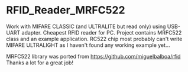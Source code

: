 # RFID_Reader_MRFC522
Work with MIFARE CLASSIC (and ULTRALITE but read only) using USB-UART adapter. Cheapest RFID reader for PC.
Project contains MRFC522 class and an example application.
RC522 chip most probably can't write MIFARE ULTRALIGHT as I haven't found any working example yet...

MRFC522 library was ported from
https://github.com/miguelbalboa/rfid
Thanks a lot for a great job!
